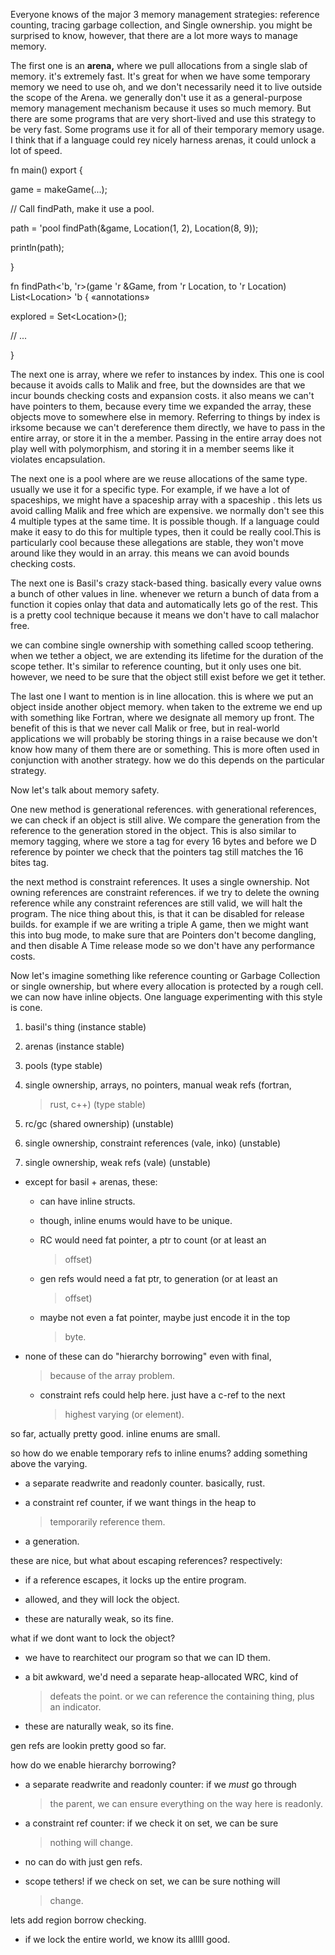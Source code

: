 Everyone knows of the major 3 memory management strategies: reference
counting, tracing garbage collection, and Single ownership. you might be
surprised to know, however, that there are a lot more ways to manage
memory.

The first one is an **arena,** where we pull allocations from a single
slab of memory. it\'s extremely fast. It\'s great for when we have some
temporary memory we need to use oh, and we don\'t necessarily need it to
live outside the scope of the Arena. we generally don\'t use it as a
general-purpose memory management mechanism because it uses so much
memory. But there are some programs that are very short-lived and use
this strategy to be very fast. Some programs use it for all of their
temporary memory usage. I think that if a language could rey nicely
harness arenas, it could unlock a lot of speed.

fn main() export {

game = makeGame(\...);

// Call findPath, make it use a pool.

path = \'pool findPath(&game, Location(1, 2), Location(8, 9));

println(path);

}

fn findPath\<\'b, \'r\>(game \'r &Game, from \'r Location, to \'r
Location) List\<Location\> \'b { «annotations»

explored = Set\<Location\>();

// \...

}

The next one is array, where we refer to instances by index. This one is
cool because it avoids calls to Malik and free, but the downsides are
that we incur bounds checking costs and expansion costs. it also means
we can\'t have pointers to them, because every time we expanded the
array, these objects move to somewhere else in memory. Referring to
things by index is irksome because we can\'t dereference them directly,
we have to pass in the entire array, or store it in the a member.
Passing in the entire array does not play well with polymorphism, and
storing it in a member seems like it violates encapsulation.

The next one is a pool where are we reuse allocations of the same type.
usually we use it for a specific type. For example, if we have a lot of
spaceships, we might have a spaceship array with a spaceship . this lets
us avoid calling Malik and free which are expensive. we normally don\'t
see this 4 multiple types at the same time. It is possible though. If a
language could make it easy to do this for multiple types, then it could
be really cool.This is particularly cool because these allegations are
stable, they won\'t move around like they would in an array. this means
we can avoid bounds checking costs.

The next one is Basil\'s crazy stack-based thing. basically every value
owns a bunch of other values in line. whenever we return a bunch of data
from a function it copies onlay that data and automatically lets go of
the rest. This is a pretty cool technique because it means we don\'t
have to call malachor free.

we can combine single ownership with something called scoop tethering.
when we tether a object, we are extending its lifetime for the duration
of the scope tether. It\'s similar to reference counting, but it only
uses one bit. however, we need to be sure that the object still exist
before we get it tether.

The last one I want to mention is in line allocation. this is where we
put an object inside another object memory. when taken to the extreme we
end up with something like Fortran, where we designate all memory up
front. The benefit of this is that we never call Malik or free, but in
real-world applications we will probably be storing things in a raise
because we don\'t know how many of them there are or something. This is
more often used in conjunction with another strategy. how we do this
depends on the particular strategy.

Now let\'s talk about memory safety.

One new method is generational references. with generational references,
we can check if an object is still alive. We compare the generation from
the reference to the generation stored in the object. This is also
similar to memory tagging, where we store a tag for every 16 bytes and
before we D reference by pointer we check that the pointers tag still
matches the 16 bites tag.

the next method is constraint references. It uses a single ownership.
Not owning references are constraint references. if we try to delete the
owning reference while any constraint references are still valid, we
will halt the program. The nice thing about this, is that it can be
disabled for release builds. for example if we are writing a triple A
game, then we might want this into bug mode, to make sure that are
Pointers don\'t become dangling, and then disable A Time release mode so
we don\'t have any performance costs.

Now let\'s imagine something like reference counting or Garbage
Collection or single ownership, but where every allocation is protected
by a rough cell. we can now have inline objects. One language
experimenting with this style is cone.

1.  basil\'s thing (instance stable)

2.  arenas (instance stable)

3.  pools (type stable)

4.  single ownership, arrays, no pointers, manual weak refs (fortran,
    > rust, c++) (type stable)

5.  rc/gc (shared ownership) (unstable)

6.  single ownership, constraint references (vale, inko) (unstable)

7.  single ownership, weak refs (vale) (unstable)

-   except for basil + arenas, these:

    -   can have inline structs.

    -   though, inline enums would have to be unique.

    -   RC would need fat pointer, a ptr to count (or at least an
        > offset)

    -   gen refs would need a fat ptr, to generation (or at least an
        > offset)

    -   maybe not even a fat pointer, maybe just encode it in the top
        > byte.

-   none of these can do \"hierarchy borrowing\" even with final,
    > because of the array problem.

    -   constraint refs could help here. just have a c-ref to the next
        > highest varying (or element).

so far, actually pretty good. inline enums are small.

so how do we enable temporary refs to inline enums? adding something
above the varying.

-   a separate readwrite and readonly counter. basically, rust.

-   a constraint ref counter, if we want things in the heap to
    > temporarily reference them.

-   a generation.

these are nice, but what about escaping references? respectively:

-   if a reference escapes, it locks up the entire program.

-   allowed, and they will lock the object.

-   these are naturally weak, so its fine.

what if we dont want to lock the object?

-   we have to rearchitect our program so that we can ID them.

-   a bit awkward, we\'d need a separate heap-allocated WRC, kind of
    > defeats the point. or we can reference the containing thing, plus
    > an indicator.

-   these are naturally weak, so its fine.

gen refs are lookin pretty good so far.

how do we enable hierarchy borrowing?

-   a separate readwrite and readonly counter: if we *must* go through
    > the parent, we can ensure everything on the way here is readonly.

-   a constraint ref counter: if we check it on set, we can be sure
    > nothing will change.

-   no can do with just gen refs.

-   scope tethers! if we check on set, we can be sure nothing will
    > change.

lets add region borrow checking.

-   if we lock the entire world, we know its alllll good.
